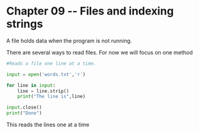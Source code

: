 # Chapter 09 -- Files and indexing strings

A file holds data when the program is not running.

There are several ways to read files.  For now we will focus on one method

```python
#Reads a file one line at a time.

input = open('words.txt','r')

for line in input:
    line = line.strip()
    print("The line is",line)

input.close()
print("Done")
```

This reads the lines one at a time


